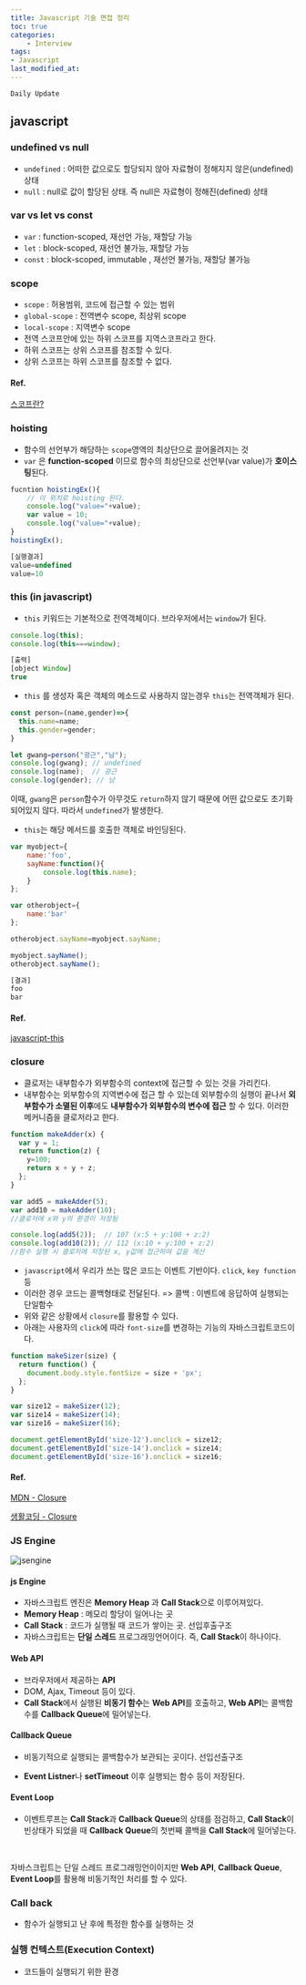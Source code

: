 ```yaml
---
title: Javascript 기술 면접 정리
toc: true
categories:	
    - Interview
tags:
- Javascript
last_modified_at: 
---
```




`Daily Update`

## javascript

### undefined vs null

- `undefined` : 어떠한 값으로도 할당되지 않아 자료형이 정해지지 않은(undefined) 상태
- `null` : null로 값이 할당된 상태. 즉 null은 자료형이 정해진(defined) 상태

### var vs let vs const

- `var` : function-scoped, 재선언 가능, 재할당 가능
- `let` : block-scoped, 재선언 불가능, 재할당 가능
- `const` : block-scoped, immutable , 재선언 불가능, 재할당 불가능

### scope

- `scope` : 허용범위, 코드에 접근할 수 있는 범위
- `global-scope` : 전역변수 scope, 최상위 scope
- `local-scope` : 지역변수 scope
- 전역 스코프안에 있는 하위 스코프를 지역스코프라고 한다.
- 하위 스코프는 상위 스코프를 참조할 수 있다.
- 상위 스코프는 하위 스코프를 참조할 수 없다.

#### Ref.

[스코프란?](https://velog.io/@mgm-dev/%EC%8A%A4%EC%BD%94%ED%94%84%EB%9E%80-%EB%AD%98%EA%B9%8C)

### hoisting

- 함수의 선언부가 해당하는 `scope`영역의 최상단으로 끌어올려지는 것
- `var` 은 **function-scoped** 이므로 함수의 최상단으로 선언부(var value)가 **호이스팅**된다.

```javascript
fucntion hoistingEx(){
    // 이 위치로 hoisting 된다.
	console.log("value="+value);
	var value = 10;
	console.log("value="+value);
}
hoistingEx();

[실행결과]
value=undefined
value=10
```

### this (in javascript)

- `this` 키워드는 기본적으로 전역객체이다. 브라우저에서는 `window`가 된다.

```javascript
console.log(this);
console.log(this===window);

[출력]
[object Window]
true
```

- `this` 를 생성자 혹은 객체의 메소드로 사용하지 않는경우 `this`는 전역객체가 된다.

```javascript
const person=(name,gender)=>{
  this.name=name;
  this.gender=gender;
}

let gwang=person("광근","남");
console.log(gwang); // undefined
console.log(name);  // 광근
console.log(gender); // 남
```

이때, `gwang`은 `person`함수가 아무것도 `return`하지 않기 때문에 어떤 값으로도 초기화되어있지 않다. 따라서 `undefined`가 발생한다.

- `this`는 해당 메서드를 호출한 객체로 바인딩된다.

```javascript
var myobject={
    name:'foo',
    sayName:function(){
        console.log(this.name);
    }
};

var otherobject={
    name:'bar'
};

otherobject.sayName=myobject.sayName;

myobject.sayName();
otherobject.sayName();

[결과]
foo
bar
```

#### Ref.

[javascript-this](https://hyunseob.github.io/2016/03/10/javascript-this/)

### closure

- 클로저는 내부함수가 외부함수의 context에 접근할 수 있는 것을 가리킨다.
- 내부함수는 외부함수의 지역변수에 접근 할 수 있는데 외부함수의 실행이 끝나서 **외부함수가 소멸된 이후**에도 **내부함수가 외부함수의 변수에 접근** 할 수 있다. 이러한 메커니즘을 클로저라고 한다.

```javascript
function makeAdder(x) {
  var y = 1;
  return function(z) {
    y=100;
    return x + y + z;
  };
}

var add5 = makeAdder(5);
var add10 = makeAdder(10);
//클로저에 x와 y의 환경이 저장됨

console.log(add5(2));  // 107 (x:5 + y:100 + z:2)
console.log(add10(2)); // 112 (x:10 + y:100 + z:2)
//함수 실행 시 클로저에 저장된 x, y값에 접근하여 값을 계산
```

- `javascript`에서 우리가 쓰는 많은 코드는 이벤트 기반이다. `click`, `key function` 등
- 이러한 경우 코드는 콜백형태로 전달된다. => 콜백 : 이벤트에 응답하여 실행되는 단일함수
- 위와 같은 상황에서 `closure`를 활용할 수 있다.
- 아래는 사용자의 `click`에 따라 `font-size`를 변경하는 기능의 자바스크립트코드이다.

```javascript
function makeSizer(size) {
  return function() {
    document.body.style.fontSize = size + 'px';
  };
}

var size12 = makeSizer(12);
var size14 = makeSizer(14);
var size16 = makeSizer(16);

document.getElementById('size-12').onclick = size12;
document.getElementById('size-14').onclick = size14;
document.getElementById('size-16').onclick = size16;
```

#### Ref.

[MDN - Closure](https://developer.mozilla.org/ko/docs/Web/JavaScript/Guide/Closures)

[생활코딩 - Closure](https://opentutorials.org/course/743/6544)

### JS Engine

![jsengine](https://user-images.githubusercontent.com/49560745/108459270-aa808e00-72b9-11eb-9ce1-1278bb7151d7.png)

#### js Engine

- 자바스크립트 엔진은 **Memory Heap** 과 **Call Stack**으로 이루어져있다.
- **Memory Heap** : 메모리 할당이 일어나는 곳
- **Call Stack** : 코드가 실행될 때 코드가 쌓이는 곳. 선입후출구조
- 자바스크립트는 **단일 스레드** 프로그래밍언어이다. 즉, **Call Stack**이 하나이다.

#### Web API

- 브라우저에서 제공하는 **API**
- DOM, Ajax, Timeout 등이 있다.
- **Call Stack**에서 실행된 **비동기 함수**는 **Web API**를 호출하고, **Web API**는 콜백함수를 **Callback Queue**에 밀어넣는다.

#### Callback Queue

- 비동기적으로 실행되는 콜백함수가 보관되는 곳이다. 선입선출구조

- **Event Listner**나 **setTimeout** 이후 실행되는 함수 등이 저장된다.

#### Event Loop

- 이벤트루프는 **Call Stack**과 **Callback Queue**의 상태를 점검하고, **Call Stack**이 빈상태가 되었을 때 **Callback Queue**의 첫번째 콜백을 **Call Stack**에 밀어넣는다.

<br/>

자바스크립트는 단일 스레드 프로그래밍언이이지만 **Web API**, **Callback Queue**, **Event Loop**를 활용해 비동기적인 처리를 할 수 있다.

### Call back

- 함수가 실행되고 난 후에 특정한 함수를 실행하는 것

### 실행 컨텍스트(Execution Context)

- 코드들이 실행되기 위한 환경

